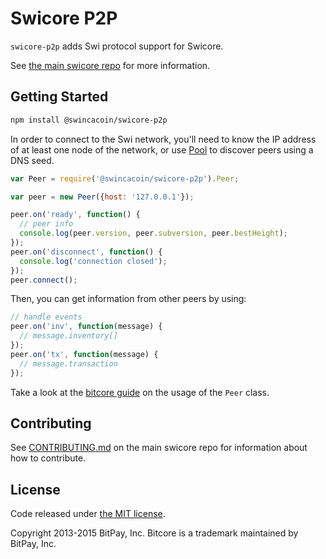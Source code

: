 Swicore P2P
=======

`swicore-p2p` adds Swi protocol support for Swicore.

See [the main swicore repo](https://github.com/swincacoin/swicore) for more information.

## Getting Started

```sh
npm install @swincacoin/swicore-p2p
```
In order to connect to the Swi network, you'll need to know the IP address of at least one node of the network, or use [Pool](/docs/pool.md) to discover peers using a DNS seed.

```javascript
var Peer = require('@swincacoin/swicore-p2p').Peer;

var peer = new Peer({host: '127.0.0.1'});

peer.on('ready', function() {
  // peer info
  console.log(peer.version, peer.subversion, peer.bestHeight);
});
peer.on('disconnect', function() {
  console.log('connection closed');
});
peer.connect();
```

Then, you can get information from other peers by using:

```javascript
// handle events
peer.on('inv', function(message) {
  // message.inventory[]
});
peer.on('tx', function(message) {
  // message.transaction
});
```

Take a look at the [bitcore guide](http://bitcore.io/guide/peer.html) on the usage of the `Peer` class.

## Contributing

See [CONTRIBUTING.md](https://github.com/swincacoin/swicore/blob/master/CONTRIBUTING.md) on the main swicore repo for information about how to contribute.

## License

Code released under [the MIT license](https://github.com/swicacoin/swicore/blob/master/LICENSE).

Copyright 2013-2015 BitPay, Inc. Bitcore is a trademark maintained by BitPay, Inc.
